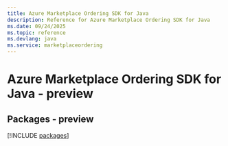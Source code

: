```yaml
---
title: Azure Marketplace Ordering SDK for Java
description: Reference for Azure Marketplace Ordering SDK for Java
ms.date: 09/24/2025
ms.topic: reference
ms.devlang: java
ms.service: marketplaceordering
---
```

# Azure Marketplace Ordering SDK for Java - preview
## Packages - preview
[!INCLUDE [packages](marketplace-ordering-index.md)]